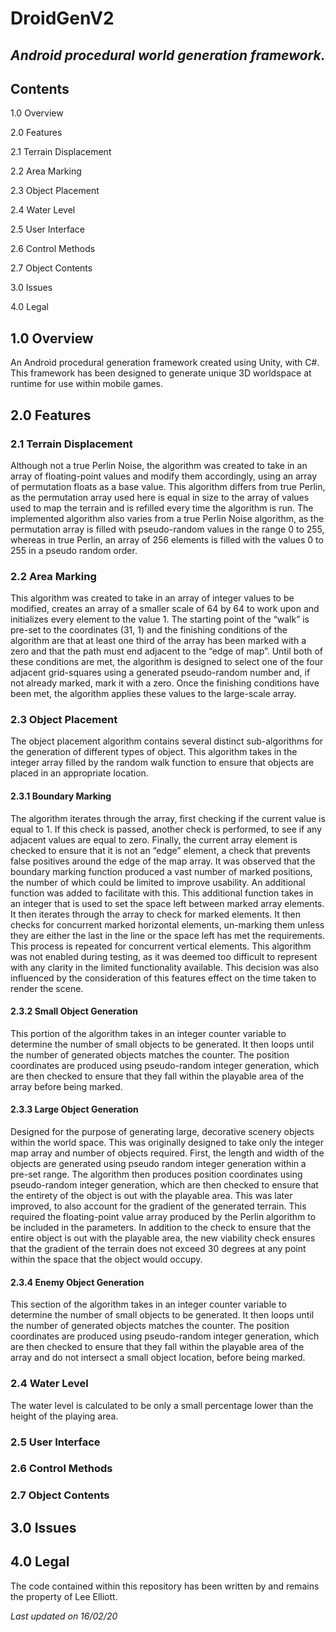 # DroidGenV2
## *Android procedural world generation framework.*

## Contents
1.0 Overview

2.0 Features

2.1 Terrain Displacement

2.2 Area Marking

2.3 Object Placement

2.4 Water Level

2.5 User Interface

2.6 Control Methods

2.7 Object Contents

3.0 Issues

4.0 Legal

## 1.0 Overview
An Android procedural generation framework created using Unity, with C#. This framework has been designed to generate unique 3D worldspace at runtime for use within mobile games.

## 2.0 Features


### 2.1 Terrain Displacement
Although not a true Perlin Noise, the algorithm was created to take in an array of floating-point values and modify them accordingly, using an array of permutation floats as a base 
value. This algorithm differs from true Perlin, as the permutation array used here is equal in 
size to the array of values used to map the terrain and is refilled every time the algorithm is 
run. The implemented algorithm also varies from a true Perlin Noise algorithm, as the 
permutation array is filled with pseudo-random values in the range 0 to 255, whereas in true 
Perlin, an array of 256 elements is filled with the values 0 to 255 in a pseudo random order.

### 2.2 Area Marking
This algorithm was created to take in an array of integer values to be modified, creates an 
array of a smaller scale of 64 by 64 to work upon and initializes every element to the value 1. 
The starting point of the “walk” is pre-set to the coordinates (31, 1) and the finishing 
conditions of the algorithm are that at least one third of the array has been marked with a 
zero and that the path must end adjacent to the “edge of map”. Until both of these 
conditions are met, the algorithm is designed to select one of the four adjacent grid-squares 
using a generated pseudo-random number and, if not already marked, mark it with a zero. 
Once the finishing conditions have been met, the algorithm applies these values to the large-scale array.

### 2.3 Object Placement
The object placement algorithm contains several distinct sub-algorithms for the generation 
of different types of object. This algorithm takes in the integer array filled by the random 
walk function to ensure that objects are placed in an appropriate location.

#### 2.3.1 Boundary Marking
The algorithm iterates through the array, first checking if the current value is equal to 1. If 
this check is passed, another check is performed, to see if any adjacent values are equal to 
zero. Finally, the current array element is checked to ensure that it is not an “edge” element, 
a check that prevents false positives around the edge of the map array.
It was observed that the boundary marking function produced a vast number of marked 
positions, the number of which could be limited to improve usability. An additional function 
was added to facilitate with this. This additional function takes in an integer that is used to 
set the space left between marked array elements. It then iterates through the array to 
check for marked elements. It then checks for concurrent marked horizontal elements, un-marking them unless they are either the last in the line or the space left has met the 
requirements. This process is repeated for concurrent vertical elements.
This algorithm was not enabled during testing, as it was deemed too difficult to represent 
with any clarity in the limited functionality available. This decision was also influenced by the 
consideration of this features effect on the time taken to render the scene.

#### 2.3.2 Small Object Generation
This portion of the algorithm takes in an 
integer counter variable to determine the number 
of small objects to be generated. It then loops until the number of generated objects 
matches the counter. The position coordinates are produced using pseudo-random integer 
generation, which are then checked to ensure that they fall within the playable area of the 
array before being marked.

#### 2.3.3 Large Object Generation
Designed for the purpose of generating large, decorative scenery objects within the world 
space. This was originally designed to take only the integer map array and number of objects 
required. First, the length and width of the objects are generated using pseudo random 
integer generation within a pre-set range. The algorithm then produces position coordinates 
using pseudo-random integer generation, which are then checked to ensure that the 
entirety of the object is out with the playable area.
This was later improved, to also account for the gradient of the generated terrain. This 
required the floating-point value array produced by the Perlin algorithm to be included in 
the parameters. In addition to the check to ensure that the entire object is out with the 
playable area, the new viability check ensures that the gradient of the terrain does not 
exceed 30 degrees at any point within the space that the object would occupy.

#### 2.3.4 Enemy Object Generation
This section of the algorithm takes in an integer counter variable to determine the number 
of small objects to be generated. It then loops until the number of generated objects 
matches the counter. The position coordinates are produced using pseudo-random integer 
generation, which are then checked to ensure that they fall within the playable area of the 
array and do not intersect a small object location, before being marked.

### 2.4 Water Level
The water level is calculated to be only a small percentage lower than the height of the playing area.

### 2.5 User Interface

### 2.6 Control Methods

### 2.7 Object Contents

## 3.0 Issues


## 4.0 Legal
The code contained within this repository has been written by and remains the property of Lee Elliott.

*Last updated on 16/02/20*
